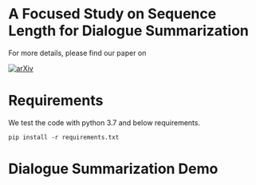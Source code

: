 # A Focused Study on Sequence Length for Dialogue Summarization

For more details, please find our paper on

[![arXiv](https://img.shields.io/badge/arXiv-Paper-<COLOR>.svg)](https://arxiv.org/abs/2209.11910)

# Requirements

We test the code with python 3.7 and below requirements.
```
pip install -r requirements.txt
```

# Dialogue Summarization Demo

# 